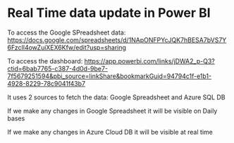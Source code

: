# Real Time data update in Power BI

To access the Google SPreadsheet data:
https://docs.google.com/spreadsheets/d/1NApONFPYcJQK7hBESA7bVS7Y6FzcIl4owZuiXEX6Kfw/edit?usp=sharing

To access the dashboard:
https://app.powerbi.com/links/jDWA2_p-Q3?ctid=6bab7765-c387-4d0d-9be7-7f5679251594&pbi_source=linkShare&bookmarkGuid=94794c1f-e1b1-4928-8229-78c9041f43b7

It uses 2 sources to fetch the data: Google Spreadsheet and Azure SQL DB

If we make any changes in Google Spreadsheet it will be visible on Daily bases

If we make any changes in Azure Cloud DB it will be visible at real time
